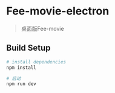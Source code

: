# Fee-movie-electron

> 桌面版Fee-movie


## Build Setup

``` bash
# install dependencies
npm install

# 启动
npm run dev

```